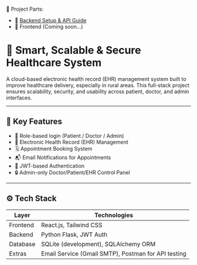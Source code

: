 📂 Project Parts:

- 📌 [Backend Setup & API Guide](./Backend.md)
- 🎨 Frontend (Coming soon...)

# 🏥 Smart, Scalable & Secure Healthcare System

A cloud-based electronic health record (EHR) management system built to improve healthcare delivery, especially in rural areas. This full-stack project ensures scalability, security, and usability across patient, doctor, and admin interfaces.

---

## 📌 Key Features

- 🔐 Role-based login (Patient / Doctor / Admin)
- 📁 Electronic Health Record (EHR) Management
- 🗓️ Appointment Booking System
- 📬 Email Notifications for Appointments
- 🔑 JWT-based Authentication
- 🔒 Admin-only Doctor/Patient/EHR Control Panel

---

## ⚙️ Tech Stack

| Layer     | Technologies |
|-----------|--------------|
| Frontend  | React.js, Tailwind CSS |
| Backend   | Python Flask, JWT Auth |
| Database  | SQLite (development), SQLAlchemy ORM |
| Extras    | Email Service (Gmail SMTP), Postman for API testing |
